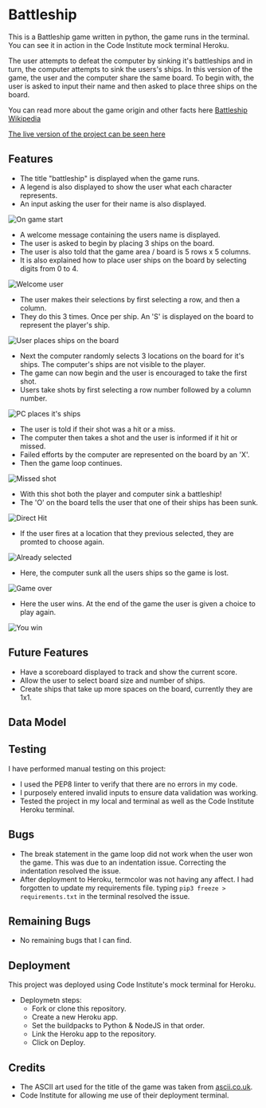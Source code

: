 
# Battleship

This is a Battleship game written in python, the game runs in the terminal. You can see it in action in the Code Institute mock terminal Heroku.

The user attempts to defeat the computer by sinking it's battleships and in turn, the computer attempts to sink the users's ships. In this version of the game, the user and the computer share the same board. To begin with, the user is asked to input their name and then asked to place three ships on the board.

You can read more about the game origin and other facts here [Battleship Wikipedia](https://en.wikipedia.org/wiki/Battleship_(game))

[The live version of the project can be seen here](https://ci-battleship-pp3.herokuapp.com/)


## Features

- The title "battleship" is displayed when the game runs. 
- A legend is also displayed to show the user what each character represents. 
- An input asking the user for their name is also displayed.

![On game start](documentation/on_game_start.png)

- A welcome message containing the users name is displayed.
- The user is asked to begin by placing 3 ships on the board.
- The user is also told that the game area / board is 5 rows x 5 columns.
- It is also explained how to place user ships on the board by selecting digits from 0 to 4.

![Welcome user](documentation/welcome_user.png)

- The user makes their selections by first selecting a row, and then a column.
- They do this 3 times. Once per ship. An 'S' is displayed on the board to represent the player's ship.

![User places ships on the board](documentation/placing_ships.png)

- Next the computer randomly selects 3 locations on the board for it's ships. The computer's ships are not visible to the player.
- The game can now begin and the user is encouraged to take the first shot.
- Users take shots by first selecting a row number followed by a column number.

![PC places it's ships](documentation/pc_selects_locations.png)

- The user is told if their shot was a hit or a miss.
- The computer then takes a shot and the user is informed if it hit or missed.
- Failed efforts by the computer are represented on the board by an 'X'.
- Then the game loop continues.

![Missed shot](documentation/missed_shot.png)

- With this shot both the player and computer sink a battleship!
- The 'O' on the board tells the user that one of their ships has been sunk.

![Direct Hit](documentation/direct_hit.png)

- If the user fires at a location that they previous selected, they are promted to choose again.

![Already selected](documentation/already_selected.png)

- Here, the computer sunk all the users ships so the game is lost.

![Game over](documentation/game_over.png)

- Here the user wins. At the end of the game the user is given a choice to play again.

![You win](documentation/you_win.png)

## Future Features

- Have a scoreboard displayed to track and show the current score.
- Allow the user to select board size and number of ships.
- Create ships that take up more spaces on the board, currently they are 1x1.

## Data Model



## Testing

I have performed manual testing on this project:

- I used the PEP8 linter to verify that there are no errors in my code.
- I purposely entered invalid inputs to ensure data validation was working.
- Tested the project in my local and terminal as well as the Code Institute Heroku terminal.

## Bugs

- The break statement in the game loop did not work when the user won the game. This was due to an indentation issue. Correcting the indentation resolved the issue.
- After deployment to Heroku, termcolor was not having any affect. I had forgotten to update my requirements file. typing `pip3 freeze > requirements.txt` in the terminal resolved the issue.

## Remaining Bugs

- No remaining bugs that I can find.

## Deployment

This project was deployed using Code Institute's mock terminal for Heroku.

- Deploymetn steps:
   - Fork or clone this repository.
   - Create a new Heroku app.
   - Set the buildpacks to Python & NodeJS in that order.
   - Link the Heroku app to the repository.
   - Click on Deploy.

## Credits

- The ASCII art used for the title of the game was taken from [ascii.co.uk](https://ascii.co.uk/art/battleship).
- Code Institute for allowing me use of their deployment terminal.
